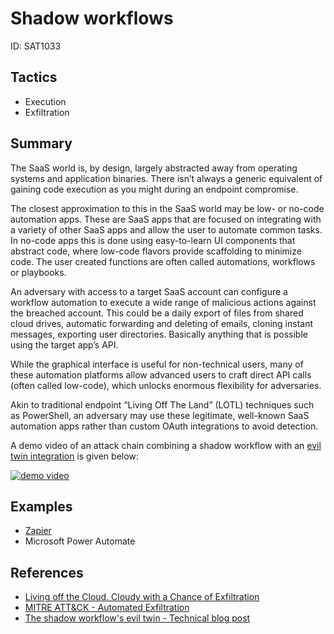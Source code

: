 # Shadow workflows
ID: SAT1033

## Tactics
* Execution
* Exfiltration

## Summary

The SaaS world is, by design, largely abstracted away from operating systems and application binaries. There isn’t always a generic equivalent of gaining code execution as you might during an endpoint compromise.

The closest approximation to this in the SaaS world may be low- or no-code automation apps. These are SaaS apps that are focused on integrating with a variety of other SaaS apps and allow the user to automate common tasks. In no-code apps this is done using easy-to-learn UI components that abstract code, where low-code flavors provide scaffolding to minimize code. The user created functions are often called automations, workflows or playbooks.

An adversary with access to a target SaaS account can configure a workflow automation to execute a wide range of malicious actions against the breached account. This could be a daily export of files from shared cloud drives, automatic forwarding and deleting of emails, cloning instant messages, exporting user directories. Basically anything that is possible using the target app’s API.

While the graphical interface is useful for non-technical users, many of these automation platforms allow advanced users to craft direct API calls (often called low-code), which unlocks enormous flexibility for adversaries.

Akin to traditional endpoint “Living Off The Land” (LOTL) techniques such as PowerShell, an adversary may use these legitimate, well-known SaaS automation apps rather than custom OAuth integrations to avoid detection.

A demo video of an attack chain combining a shadow workflow with an [evil twin integration](/techniques/evil_twin_integrations/description.md) is given below:
 
[![demo video](https://img.youtube.com/vi/g2EITjjJH1s/0.jpg)](https://www.youtube.com/watch?v=g2EITjjJH1s)

## Examples
* [Zapier](examples/zapier.md)
* Microsoft Power Automate

## References

* [Living off the Cloud. Cloudy with a Chance of Exfiltration](https://www.pentestpartners.com/security-blog/living-off-the-cloud-cloudy-with-a-chance-of-exfiltration/)
* [MITRE ATT&CK - Automated Exfiltration](https://attack.mitre.org/techniques/T1020/)
* [The shadow workflow's evil twin - Technical blog post](https://pushsecurity.com/blog/nearly-invisible-attack-chain/)
